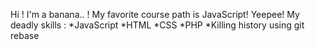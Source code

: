 Hi ! I'm a banana.. !
My favorite course path is JavaScript! Yeepee!
My deadly skills :
*JavaScript
*HTML
*CSS
*PHP
*Killing history using git rebase
